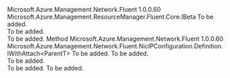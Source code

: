 <Type Name="IWithApplicationGatewayBeta&lt;ParentT&gt;" FullName="Microsoft.Azure.Management.Network.Fluent.NicIPConfiguration.Definition.IWithApplicationGatewayBeta&lt;ParentT&gt;">
  <TypeSignature Language="C#" Value="public interface IWithApplicationGatewayBeta&lt;ParentT&gt; : Microsoft.Azure.Management.ResourceManager.Fluent.Core.IBeta" />
  <TypeSignature Language="ILAsm" Value=".class public interface auto ansi abstract IWithApplicationGatewayBeta`1&lt;ParentT&gt; implements class Microsoft.Azure.Management.ResourceManager.Fluent.Core.IBeta" />
  <TypeSignature Language="DocId" Value="T:Microsoft.Azure.Management.Network.Fluent.NicIPConfiguration.Definition.IWithApplicationGatewayBeta`1" />
  <TypeSignature Language="VB.NET" Value="Public Interface IWithApplicationGatewayBeta(Of ParentT)&#xA;Implements IBeta" />
  <TypeSignature Language="F#" Value="type IWithApplicationGatewayBeta&lt;'ParentT&gt; = interface&#xA;    interface IBeta" />
  <AssemblyInfo>
    <AssemblyName>Microsoft.Azure.Management.Network.Fluent</AssemblyName>
    <AssemblyVersion>1.0.0.60</AssemblyVersion>
  </AssemblyInfo>
  <TypeParameters>
    <TypeParameter Name="ParentT" />
  </TypeParameters>
  <Interfaces>
    <Interface>
      <InterfaceName>Microsoft.Azure.Management.ResourceManager.Fluent.Core.IBeta</InterfaceName>
    </Interface>
  </Interfaces>
  <Docs>
    <typeparam name="ParentT">To be added.</typeparam>
    <summary>To be added.</summary>
    <remarks>To be added.</remarks>
  </Docs>
  <Members>
    <Member MemberName="WithExistingApplicationGatewayBackend">
      <MemberSignature Language="C#" Value="public Microsoft.Azure.Management.Network.Fluent.NicIPConfiguration.Definition.IWithAttach&lt;ParentT&gt; WithExistingApplicationGatewayBackend (Microsoft.Azure.Management.Network.Fluent.IApplicationGateway appGateway, string backendName);" />
      <MemberSignature Language="ILAsm" Value=".method public hidebysig newslot virtual instance class Microsoft.Azure.Management.Network.Fluent.NicIPConfiguration.Definition.IWithAttach`1&lt;!ParentT&gt; WithExistingApplicationGatewayBackend(class Microsoft.Azure.Management.Network.Fluent.IApplicationGateway appGateway, string backendName) cil managed" />
      <MemberSignature Language="DocId" Value="M:Microsoft.Azure.Management.Network.Fluent.NicIPConfiguration.Definition.IWithApplicationGatewayBeta`1.WithExistingApplicationGatewayBackend(Microsoft.Azure.Management.Network.Fluent.IApplicationGateway,System.String)" />
      <MemberSignature Language="VB.NET" Value="Public Function WithExistingApplicationGatewayBackend (appGateway As IApplicationGateway, backendName As String) As IWithAttach(Of ParentT)" />
      <MemberSignature Language="F#" Value="abstract member WithExistingApplicationGatewayBackend : Microsoft.Azure.Management.Network.Fluent.IApplicationGateway * string -&gt; Microsoft.Azure.Management.Network.Fluent.NicIPConfiguration.Definition.IWithAttach&lt;'ParentT&gt;" Usage="iWithApplicationGatewayBeta.WithExistingApplicationGatewayBackend (appGateway, backendName)" />
      <MemberType>Method</MemberType>
      <AssemblyInfo>
        <AssemblyName>Microsoft.Azure.Management.Network.Fluent</AssemblyName>
        <AssemblyVersion>1.0.0.60</AssemblyVersion>
      </AssemblyInfo>
      <ReturnValue>
        <ReturnType>Microsoft.Azure.Management.Network.Fluent.NicIPConfiguration.Definition.IWithAttach&lt;ParentT&gt;</ReturnType>
      </ReturnValue>
      <Parameters>
        <Parameter Name="appGateway" Type="Microsoft.Azure.Management.Network.Fluent.IApplicationGateway" />
        <Parameter Name="backendName" Type="System.String" />
      </Parameters>
      <Docs>
        <param name="appGateway">To be added.</param>
        <param name="backendName">To be added.</param>
        <summary>To be added.</summary>
        <returns>To be added.</returns>
        <remarks>To be added.</remarks>
      </Docs>
    </Member>
  </Members>
</Type>